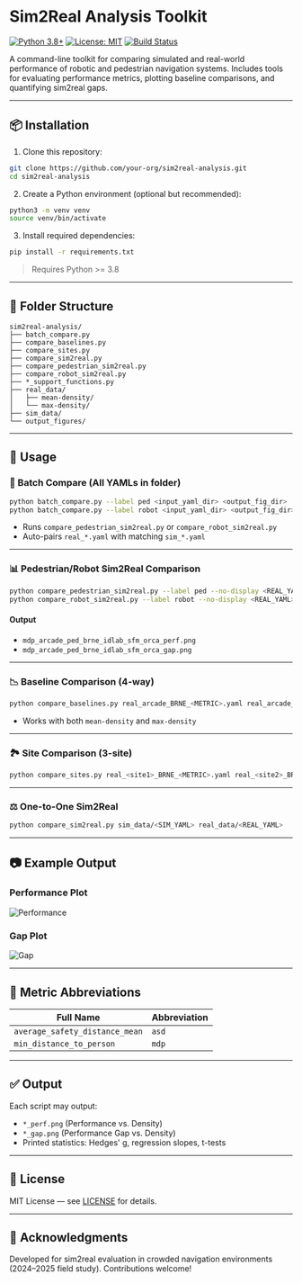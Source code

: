 
# Sim2Real Analysis Toolkit

[![Python 3.8+](https://img.shields.io/badge/python-3.8+-blue.svg)](https://www.python.org/downloads/)
[![License: MIT](https://img.shields.io/badge/License-MIT-yellow.svg)](https://opensource.org/licenses/MIT)
[![Build Status](https://img.shields.io/badge/build-passing-brightgreen.svg)](#)

A command-line toolkit for comparing simulated and real-world performance of robotic and pedestrian navigation systems. Includes tools for evaluating performance metrics, plotting baseline comparisons, and quantifying sim2real gaps.

---

## 📦 Installation

1. Clone this repository:

```bash
git clone https://github.com/your-org/sim2real-analysis.git
cd sim2real-analysis
```

2. Create a Python environment (optional but recommended):

```bash
python3 -m venv venv
source venv/bin/activate
```

3. Install required dependencies:

```bash
pip install -r requirements.txt
```

> Requires Python >= 3.8

---

## 📁 Folder Structure

```
sim2real-analysis/
├── batch_compare.py
├── compare_baselines.py
├── compare_sites.py
├── compare_sim2real.py
├── compare_pedestrian_sim2real.py
├── compare_robot_sim2real.py
├── *_support_functions.py
├── real_data/
│   ├── mean-density/
│   └── max-density/
├── sim_data/
└── output_figures/
```

---

## 🚀 Usage

### 🔁 Batch Compare (All YAMLs in folder)

```bash
python batch_compare.py --label ped <input_yaml_dir> <output_fig_dir>
python batch_compare.py --label robot <input_yaml_dir> <output_fig_dir>
```

* Runs `compare_pedestrian_sim2real.py` or `compare_robot_sim2real.py`
* Auto-pairs `real_*.yaml` with matching `sim_*.yaml`

---

### 📊 Pedestrian/Robot Sim2Real Comparison

```bash
python compare_pedestrian_sim2real.py --label ped --no-display <REAL_YAML> <SIM1_YAML> <SIM2_YAML> <SIM3_YAML>
python compare_robot_sim2real.py --label robot --no-display <REAL_YAML> <SIM1_YAML> <SIM2_YAML> <SIM3_YAML>
```

#### Output

* `mdp_arcade_ped_brne_idlab_sfm_orca_perf.png`
* `mdp_arcade_ped_brne_idlab_sfm_orca_gap.png`

---

### 📉 Baseline Comparison (4-way)

```bash
python compare_baselines.py real_arcade_BRNE_<METRIC>.yaml real_arcade_DWB_<METRIC>.yaml real_arcade_human_<METRIC>.yaml real_arcade_teleop_<METRIC>.yaml
```

* Works with both `mean-density` and `max-density`

---

### 🏞️ Site Comparison (3-site)

```bash
python compare_sites.py real_<site1>_BRNE_<METRIC>.yaml real_<site2>_BRNE_<METRIC>.yaml real_<site3>_BRNE_<METRIC>.yaml
```

---

### ⚖️ One-to-One Sim2Real

```bash
python compare_sim2real.py sim_data/<SIM_YAML> real_data/<REAL_YAML>
```

---

## 📷 Example Output

### Performance Plot

![Performance](docs/example_perf.png)

### Gap Plot

![Gap](docs/example_gap.png)

---

## 🧠 Metric Abbreviations

| Full Name                      | Abbreviation |
| ------------------------------ | ------------ |
| `average_safety_distance_mean` | `asd`        |
| `min_distance_to_person`       | `mdp`        |

---

## ✅ Output

Each script may output:

* `*_perf.png` (Performance vs. Density)
* `*_gap.png` (Performance Gap vs. Density)
* Printed statistics: Hedges' g, regression slopes, t-tests

---

## 📄 License

MIT License — see [LICENSE](LICENSE) for details.

---

## 🤝 Acknowledgments

Developed for sim2real evaluation in crowded navigation environments (2024–2025 field study). Contributions welcome!
